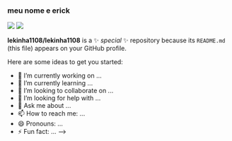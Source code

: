 ### meu nome e erick 
![](https://media.tenor.com/f9eBb3LV0O8AAAAM/neymar-neymar-jr.gif)
![](https://media.tenor.com/BEhIYvG5ioQAAAAd/neymar-jr.gif)

**lekinha1108/lekinha1108** is a ✨ _special_ ✨ repository because its `README.md` (this file) appears on your GitHub profile.

Here are some ideas to get you started:

- 🔭 I’m currently working on ...
- 🌱 I’m currently learning ...
- 👯 I’m looking to collaborate on ...
- 🤔 I’m looking for help with ...
- 💬 Ask me about ...
- 📫 How to reach me: ...
- 😄 Pronouns: ...
- ⚡ Fun fact: ...
-->
